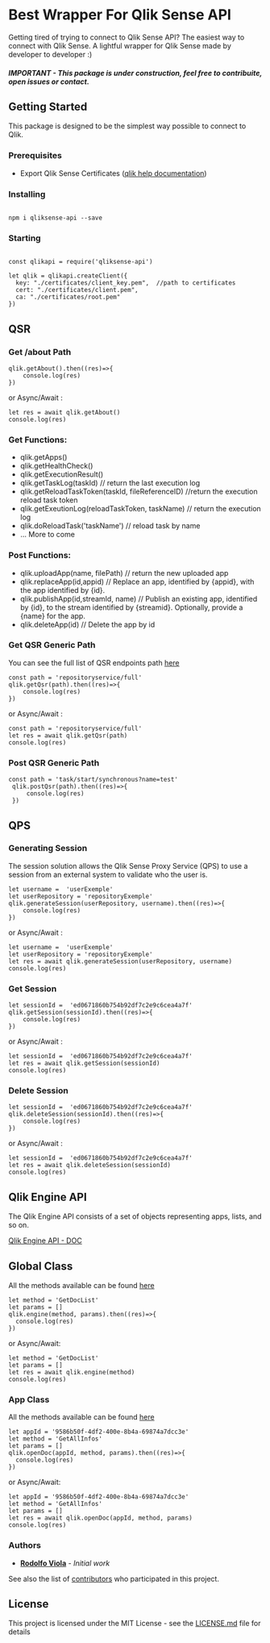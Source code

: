 # Best Wrapper For Qlik Sense API


Getting tired of trying to connect to Qlik Sense API? The easiest way to connect with Qlik Sense. A lightful wrapper for Qlik Sense made by developer to developer :)

##### IMPORTANT -  This package is under construction, feel free to contribuite, open issues or contact.


## Getting Started

This package is designed to be the simplest way possible to connect to Qlik.
### Prerequisites

* Export Qlik Sense Certificates ([qlik help documentation](https://help.qlik.com/en-US/sense/June2018/Subsystems/ManagementConsole/Content/export-certificates.htm))


### Installing
```

npm i qliksense-api --save

```


### Starting

```

const qlikapi = require('qliksense-api')

let qlik = qlikapi.createClient({
  key: "./certificates/client_key.pem",  //path to certificates
  cert: "./certificates/client.pem",
  ca: "./certificates/root.pem"
})

```

## QSR

### Get /about Path

```
qlik.getAbout().then((res)=>{
    console.log(res)
})
```
or Async/Await :

```
let res = await qlik.getAbout()
console.log(res)
```

### Get Functions:

* qlik.getApps()
* qlik.getHealthCheck()
* qlik.getExecutionResult()
* qlik.getTaskLog(taskId) // return the last execution log
* qlik.getReloadTaskToken(taskId, fileReferenceID) //return the execution reload task token
* qlik.getExeutionLog(reloadTaskToken, taskName) // return the execution log
* qlik.doReloadTask('taskName') // reload task by name 
* ... More to come

### Post Functions:
* qlik.uploadApp(name, filePath) // return the new uploaded app
* qlik.replaceApp(id,appid) // Replace an app, identified by {appid}, with the app identified by {id}.
* qlik.publishApp(id,streamId, name) // Publish an existing app, identified by {id}, to the stream identified by {streamid}. Optionally, provide a {name} for the app.
* qlik.deleteApp(id) // Delete the app by id

### Get QSR Generic Path

You can see the full list of QSR endpoints path [here](https://help.qlik.com/en-US/sense-developer/June2018/apis/repositoryserviceapi/index.html)

```
const path = 'repositoryservice/full'
qlik.getQsr(path).then((res)=>{
    console.log(res)
})
```
or Async/Await :

```
const path = 'repositoryservice/full'
let res = await qlik.getQsr(path)
console.log(res)
```
### Post QSR Generic Path

```
const path = 'task/start/synchronous?name=test'
 qlik.postQsr(path).then((res)=>{
     console.log(res)
 })
```

## QPS

### Generating Session
The session solution allows the Qlik Sense Proxy Service (QPS) to use a session from an external system to validate who the user is.

```
let username =  'userExemple'
let userRepository = 'repositoryExemple'
qlik.generateSession(userRepository, username).then((res)=>{
    console.log(res)
})
```
or Async/Await :

```
let username =  'userExemple'
let userRepository = 'repositoryExemple'
let res = await qlik.generateSession(userRepository, username)
console.log(res)
```

### Get Session

```
let sessionId =  'ed0671860b754b92df7c2e9c6cea4a7f'
qlik.getSession(sessionId).then((res)=>{
    console.log(res)
})
```
or Async/Await :

```
let sessionId =  'ed0671860b754b92df7c2e9c6cea4a7f'
let res = await qlik.getSession(sessionId)
console.log(res)
```

### Delete Session

```
let sessionId =  'ed0671860b754b92df7c2e9c6cea4a7f'
qlik.deleteSession(sessionId).then((res)=>{
    console.log(res)
})
```
or Async/Await :

```
let sessionId =  'ed0671860b754b92df7c2e9c6cea4a7f'
let res = await qlik.deleteSession(sessionId)
console.log(res)
```

## Qlik Engine API
The Qlik Engine API consists of a set of objects representing apps, lists, and so on.

[Qlik Engine API - DOC](https://help.qlik.com/en-US/sense-developer/June2018/Subsystems/EngineAPI/Content/introducing-engine-API.htm)

## Global Class
All the methods available can be found [here](https://help.qlik.com/en-US/sense-developer/June2018/apis/EngineAPI/services-Global-AbortAll.html)

```
let method = 'GetDocList'
let params = []
qlik.engine(method, params).then((res)=>{
  console.log(res)
})
```

or Async/Await:

```
let method = 'GetDocList'
let params = []
let res = await qlik.engine(method)
console.log(res)
```

### App Class
All the methods available can be found [here](https://help.qlik.com/en-US/sense-developer/November2017/Subsystems/EngineAPI/Content/Classes/AppClass/App-class-AbortModal-method.htm)

```
let appId = '9586b50f-4df2-400e-8b4a-69874a7dcc3e'
let method = 'GetAllInfos'
let params = []
qlik.openDoc(appId, method, params).then((res)=>{
  console.log(res)
})
```

or Async/Await:

```
let appId = '9586b50f-4df2-400e-8b4a-69874a7dcc3e'
let method = 'GetAllInfos'
let params = []
let res = await qlik.openDoc(appId, method, params)
console.log(res)
```


### Authors

* [**Rodolfo Viola**](https://github.com/rodolfoviolac) - *Initial work*

See also the list of [contributors](https://github.com/qmoni/qliksense-api/graphs/contributors) who participated in this project.

## License

This project is licensed under the MIT License - see the [LICENSE.md](LICENSE.md) file for details
